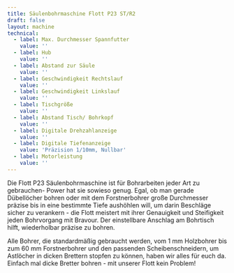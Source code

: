 ```yaml
---
title: Säulenbohrmaschine Flott P23 ST/R2
draft: false
layout: machine
technical:
  - label: Max. Durchmesser Spannfutter
    value: ''
  - label: Hub
    value: ''
  - label: Abstand zur Säule
    value: ''
  - label: Geschwindigkeit Rechtslauf
    value: ''
  - label: Geschwindigkeit Linkslauf
    value: ''
  - label: Tischgröße
    value: ''
  - label: Abstand Tisch/ Bohrkopf
    value: ''
  - label: Digitale Drehzahlanzeige
    value: ''
  - label: Digitale Tiefenanzeige
    value: 'Präzision 1/10mm, Nullbar'
  - label: Motorleistung
    value: ''
---
```


Die Flott P23 Säulenbohrmaschine ist für Bohrarbeiten jeder Art zu gebrauchen- Power hat sie sowieso genug. Egal, ob man gerade Dübellöcher bohren oder mit dem Forstnerbohrer große Durchmesser präzise bis in eine bestimmte Tiefe aushöhlen will, um darin Beschläge sicher zu verankern - die Flott meistert mit ihrer Genauigkeit und Steifigkeit jeden Bohrvorgang mit Bravour. Der einstellbare Anschlag am Bohrtisch hilft, wiederholbar präzise zu bohren.

Alle Bohrer, die standardmäßig gebraucht werden, vom 1&nbsp;mm Holzbohrer bis zum 60&nbsp;mm Forstnerbohrer und den passenden Scheibenschneidern, um Astlöcher in dicken Brettern stopfen zu können, haben wir alles für euch da. Einfach mal dicke Bretter bohren - mit unserer Flott kein Problem!
